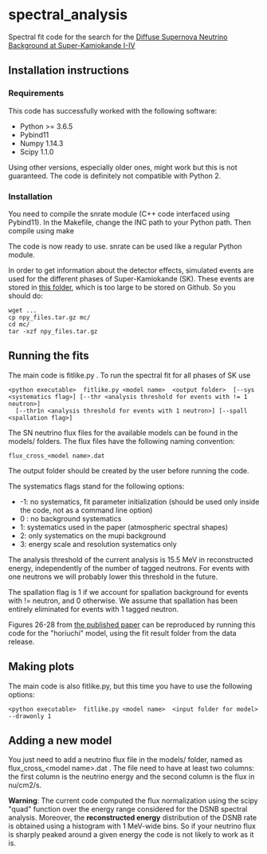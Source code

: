 # spectral_analysis
Spectral fit code for the search for the [Diffuse Supernova Neutrino Background at Super-Kamiokande I-IV](https://journals.aps.org/prd/abstract/10.1103/PhysRevD.104.122002)

## Installation instructions
### Requirements

This code has successfully worked with the following software:
* Python >= 3.6.5
* Pybind11
* Numpy 1.14.3
* Scipy 1.1.0

Using other versions, especially older ones, might work but this is not guaranteed. The code is definitely not compatible with Python 2.

### Installation
You need to compile the snrate module (C++ code interfaced using Pybind11). In the Makefile, change the INC path to your Python path. Then compile using
    make

The code is now ready to use. snrate can be used like a regular Python module.

In order to get information about the detector effects, simulated events are used for the different phases of Super-Kamiokande (SK). These events are stored in [this folder](), which is too large to be stored on Github. So you should do:
```
wget ...
cp npy_files.tar.gz mc/
cd mc/
tar -xzf npy_files.tar.gz
```

## Running the fits

The main code is fitlike.py . To run the spectral fit for all phases of SK use

```
<python executable>  fitlike.py <model name>  <output folder>  [--sys <systematics flag>] [--thr <analysis threshold for events with != 1 neutron>] 
  [--thr1n <analysis threshold for events with 1 neutron>] [--spall <spallation flag>]
  ```
  
The SN neutrino flux files for the available models can be found in the models/ folders. The flux files have the following naming convention:
  
```
flux_cross_<model name>.dat
```
  
The output folder should be created by the user before running the code.
  
The systematics flags stand for the following options:
* -1: no systematics, fit parameter initialization (should be used only inside the code, not as a command line option)
* 0 : no background systematics
* 1: systematics used in the paper (atmospheric spectral shapes)
* 2: only systematics on the mupi background
* 3: energy scale and resolution systematics only

The analysis threshold of the current analysis is 15.5 MeV in reconstructed energy, independently of the number of tagged neutrons. For events with one neutrons we 
will probably lower this threshold in the future.

The spallation flag is 1 if we account for spallation background for events with != neutron, and 0 otherwise. We assume that spallation has been entirely eliminated for events with 1 tagged neutron.

Figures 26-28 from [the published paper](https://journals.aps.org/prd/abstract/10.1103/PhysRevD.104.122002) can be reproduced by running this code for the "horiuchi" model, using the fit result folder from the data release.

## Making plots

The main code is also fitlike.py, but this time you have to use the following options:

```
<python executable>  fitlike.py <model name>  <input folder for model>  --drawonly 1
  ```
## Adding a new model

You just need to add a neutrino flux file in the models/ folder, named as flux_cross_\<model name\>.dat .  The file need to have at least two columns: the first column is the neutrino energy and the second column is the flux in nu/cm2/s.

**Warning**: The current code computed the flux normalization using the scipy "quad" function over the energy range considered for the DSNB spectral analysis. Moreover, the **reconstructed energy** distribution of the DSNB rate is obtained using a histogram with 1 MeV-wide bins. So if your neutrino flux is sharply peaked around a given energy the code is not likely to work as it is. 

